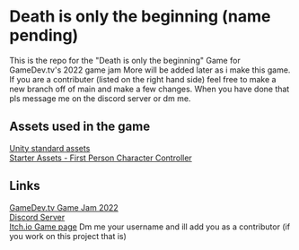 # Death is only the beginning (name pending)
This is the repo for the "Death is only the beginning" Game for GameDev.tv's 2022 game jam
More will be added later as i make this game. If you are a contributer (listed on the right hand side) feel free to make a new branch off of main and
make a few changes. When you have done that pls message me on the discord server or dm me.

## Assets used in the game
[Unity standard assets](https://assetstore.unity.com/packages/essentials/asset-packs/standard-assets-for-unity-2018-4-32351)\
[Starter Assets - First Person Character Controller](https://assetstore.unity.com/packages/essentials/starter-assets-first-person-character-controller-196525)

## Links
[GameDev.tv Game Jam 2022](https://itch.io/jam/gamedevtv-jam-2022)\
[Discord Server](https://www.youtube.com/watch?v=dQw4w9WgXcQ)\
[Itch.io Game page](https://ath0rus.itch.io/deathly-maze) Dm me your username and ill add you as a contributor (if you work on this project that is)
